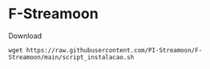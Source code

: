 # F-Streamoon
Download

```shell
wget https://raw.githubusercontent.com/PI-Streamoon/F-Streamoon/main/script_instalacao.sh
```

